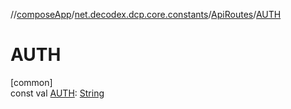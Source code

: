 //[composeApp](../../../index.md)/[net.decodex.dcp.core.constants](../index.md)/[ApiRoutes](index.md)/[AUTH](-a-u-t-h.md)

# AUTH

[common]\
const val [AUTH](-a-u-t-h.md): [String](https://kotlinlang.org/api/latest/jvm/stdlib/kotlin/-string/index.html)
